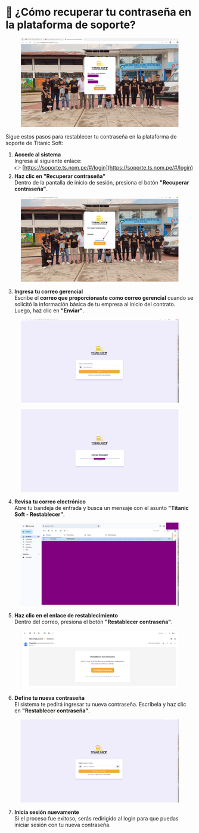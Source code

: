 # 🔐 ¿Cómo recuperar tu contraseña en la plataforma de soporte?

<figure><img src="../../.gitbook/assets/image (75).png" alt=""><figcaption></figcaption></figure>

Sigue estos pasos para restablecer tu contraseña en la plataforma de soporte de Titanic Soft:

1. **Accede al sistema**\
   Ingresa al siguiente enlace:\
   👉 [https://soporte.ts.nom.pe/#/login](https://soporte.ts.nom.pe/#/login)
2. **Haz clic en "Recuperar contraseña"**\
   Dentro de la pantalla de inicio de sesión, presiona el botón **"Recuperar contraseña"**.

<figure><img src="../../.gitbook/assets/image (76).png" alt=""><figcaption></figcaption></figure>

3. **Ingresa tu correo gerencial**\
   Escribe el **correo que proporcionaste como correo gerencial** cuando se solicitó la información básica de tu empresa al inicio del contrato. Luego, haz clic en **"Enviar"**.

<figure><img src="../../.gitbook/assets/image (81).png" alt=""><figcaption></figcaption></figure>

<figure><img src="../../.gitbook/assets/image (77).png" alt=""><figcaption></figcaption></figure>

4. **Revisa tu correo electrónico**\
   Abre tu bandeja de entrada y busca un mensaje con el asunto **"Titanic Soft - Restablecer"**.

<figure><img src="../../.gitbook/assets/image (78).png" alt=""><figcaption></figcaption></figure>

5. **Haz clic en el enlace de restablecimiento**\
   Dentro del correo, presiona el botón **"Restablecer contraseña"**.

<figure><img src="../../.gitbook/assets/image (79).png" alt=""><figcaption></figcaption></figure>

6. **Define tu nueva contraseña**\
   El sistema te pedirá ingresar tu nueva contraseña. Escríbela y haz clic en **"Restablecer contraseña"**.

<figure><img src="../../.gitbook/assets/image (80).png" alt=""><figcaption></figcaption></figure>

7. **Inicia sesión nuevamente**\
   Si el proceso fue exitoso, serás redirigido al login para que puedas iniciar sesión con tu nueva contraseña.



